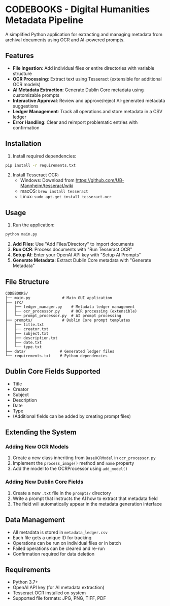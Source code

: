 # CODEBOOKS - Digital Humanities Metadata Pipeline

A simplified Python application for extracting and managing metadata from archival documents using OCR and AI-powered prompts.

## Features

- **File Ingestion**: Add individual files or entire directories with variable structure
- **OCR Processing**: Extract text using Tesseract (extensible for additional OCR models)
- **AI Metadata Extraction**: Generate Dublin Core metadata using customizable prompts
- **Interactive Approval**: Review and approve/reject AI-generated metadata suggestions
- **Ledger Management**: Track all operations and store metadata in a CSV ledger
- **Error Handling**: Clear and reimport problematic entries with confirmation

## Installation

1. Install required dependencies:
```bash
pip install -r requirements.txt
```

2. Install Tesseract OCR:
   - Windows: Download from https://github.com/UB-Mannheim/tesseract/wiki
   - macOS: `brew install tesseract`
   - Linux: `sudo apt-get install tesseract-ocr`

## Usage

1. Run the application:
```bash
python main.py
```

2. **Add Files**: Use "Add Files/Directory" to import documents
3. **Run OCR**: Process documents with "Run Tesseract OCR"
4. **Setup AI**: Enter your OpenAI API key with "Setup AI Prompts"
5. **Generate Metadata**: Extract Dublin Core metadata with "Generate Metadata"

## File Structure

```
CODEBOOKS/
├── main.py              # Main GUI application
├── src/
│   ├── ledger_manager.py    # Metadata ledger management
│   ├── ocr_processor.py     # OCR processing (extensible)
│   └── prompt_processor.py  # AI prompt processing
├── prompts/             # Dublin Core prompt templates
│   ├── title.txt
│   ├── creator.txt
│   ├── subject.txt
│   ├── description.txt
│   ├── date.txt
│   └── type.txt
├── data/               # Generated ledger files
└── requirements.txt    # Python dependencies
```

## Dublin Core Fields Supported

- Title
- Creator
- Subject
- Description
- Date
- Type
- (Additional fields can be added by creating prompt files)

## Extending the System

### Adding New OCR Models

1. Create a new class inheriting from `BaseOCRModel` in `ocr_processor.py`
2. Implement the `process_image()` method and `name` property
3. Add the model to the OCRProcessor using `add_model()`

### Adding New Dublin Core Fields

1. Create a new `.txt` file in the `prompts/` directory
2. Write a prompt that instructs the AI how to extract that metadata field
3. The field will automatically appear in the metadata generation interface

## Data Management

- All metadata is stored in `metadata_ledger.csv`
- Each file gets a unique ID for tracking
- Operations can be run on individual files or in batch
- Failed operations can be cleared and re-run
- Confirmation required for data deletion

## Requirements

- Python 3.7+
- OpenAI API key (for AI metadata extraction)
- Tesseract OCR installed on system
- Supported file formats: JPG, PNG, TIFF, PDF